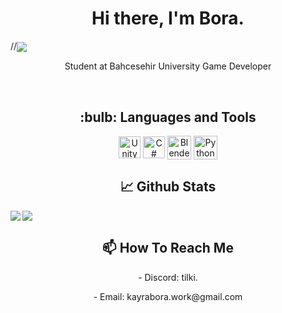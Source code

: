 <p> <h1 align="center"> Hi there, I'm Bora. </h1> </p>

//<img align="center" src= https://i.pinimg.com/736x/ab/3e/7a/ab3e7a98f41e3016c1a3a20037e40425.jpg>

<p align = "center">
Student at Bahcesehir University 
Game Developer
</p>
<br/>


<p> <h2 align="center"> :bulb:  Languages and Tools</h2> </p>
<p align="center">
<a href="https://unity.com" target="blank">
    <img align="center" src="https://i.redd.it/tu3gt6ysfxq71.png" alt="Unity" width="35"/></a>
  
<a href="https://docs.microsoft.com/tr-tr/dotnet/csharp/" target="blank">
    <img align="center" src="https://cdn.icon-icons.com/icons2/2415/PNG/512/csharp_original_logo_icon_146578.png" alt="C#" width="35"/></a> 
  
<a href="https://www.blender.org" target="blank">
    <img align="center" src="https://upload.wikimedia.org/wikipedia/commons/thumb/0/0c/Blender_logo_no_text.svg/2503px-Blender_logo_no_text.svg.png" alt="Blender3D" width="38"/></a>
<a href="https://www.aseprite.org" target="blank">
    <img align="center" src="https://updov.com/wp-content/uploads/2022/02/aseprite-download.png" alt="Python" width="38"/></a>

<br/>
<p> <h2 align="center">📈 Github Stats </h2> </p>
<img align="left" src=https://github-readme-stats.vercel.app/api?username=BugKillR&&show_icons=true&title_color=fffffff&icon_color=bb2acf&text_color=daf7dc&bg_color=151515 >
<img align="center" src= https://github-readme-streak-stats.herokuapp.com/?user=BugKillR&theme=tokyonight&date_format=j%20M%5B%20Y%5D>


<br>
<p> <h2 align="center"> 📫 How To Reach Me </h2> </p>
<p align="center">- Discord: tilki. </p>            <p align="center">- Email: kayrabora.work@gmail.com</p> 
